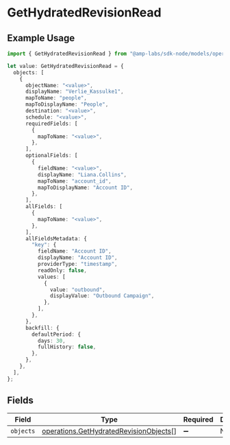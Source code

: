 # GetHydratedRevisionRead

## Example Usage

```typescript
import { GetHydratedRevisionRead } from "@amp-labs/sdk-node/models/operations";

let value: GetHydratedRevisionRead = {
  objects: [
    {
      objectName: "<value>",
      displayName: "Verlie_Kassulke1",
      mapToName: "people",
      mapToDisplayName: "People",
      destination: "<value>",
      schedule: "<value>",
      requiredFields: [
        {
          mapToName: "<value>",
        },
      ],
      optionalFields: [
        {
          fieldName: "<value>",
          displayName: "Liana.Collins",
          mapToName: "account_id",
          mapToDisplayName: "Account ID",
        },
      ],
      allFields: [
        {
          mapToName: "<value>",
        },
      ],
      allFieldsMetadata: {
        "key": {
          fieldName: "Account ID",
          displayName: "Account ID",
          providerType: "timestamp",
          readOnly: false,
          values: [
            {
              value: "outbound",
              displayValue: "Outbound Campaign",
            },
          ],
        },
      },
      backfill: {
        defaultPeriod: {
          days: 30,
          fullHistory: false,
        },
      },
    },
  ],
};
```

## Fields

| Field                                                                                            | Type                                                                                             | Required                                                                                         | Description                                                                                      |
| ------------------------------------------------------------------------------------------------ | ------------------------------------------------------------------------------------------------ | ------------------------------------------------------------------------------------------------ | ------------------------------------------------------------------------------------------------ |
| `objects`                                                                                        | [operations.GetHydratedRevisionObjects](../../models/operations/gethydratedrevisionobjects.md)[] | :heavy_minus_sign:                                                                               | N/A                                                                                              |